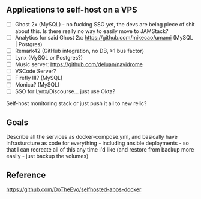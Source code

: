 ## Applications to self-host on a VPS
- [ ] Ghost 2x (MySQL) - no fucking SSO yet, the devs are being piece of shit about this. Is there really no way to easily move to JAMStack?
- [ ] Analytics for said Ghost 2x: https://github.com/mikecao/umami (MySQL | Postgres)
- [ ] Remark42 (GitHub integration, no DB, >1 bus factor)
- [ ] Lynx (MySQL or Postgres?)
- [ ] Music server: https://github.com/deluan/navidrome
- [ ] VSCode Server?
- [ ] Firefly III? (MySQL)
- [ ] Monica? (MySQL)
- [ ] SSO for Lynx/Discourse... just use Okta?

Self-host monitoring stack or just push it all to new relic?

## Goals
Describe all the services as docker-compose.yml, and basically have infrasturcture as code for everything - including ansible deployments - so that I can recreate all of this any time I'd like (and restore from backup more easily - just backup the volumes)

## Reference
https://github.com/DoTheEvo/selfhosted-apps-docker
